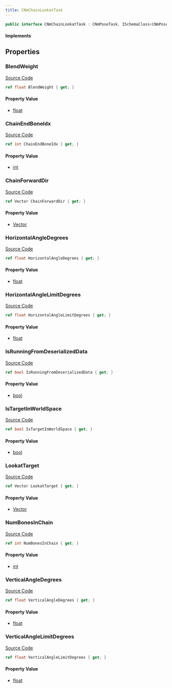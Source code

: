 ```yaml
---
title: CNmChainLookatTask
---
```


```csharp
public interface CNmChainLookatTask : CNmPoseTask, ISchemaClass<CNmPoseTask>, ISchemaClass<CNmChainLookatTask>, ISchemaField, ISchemaClass, INativeHandle
```

#### Implements

## Properties

### BlendWeight

[Source Code](https://github.com/swiftly-solution/swiftlys2/blob/main/managed/src/SwiftlyS2.Generated/Schemas/Interfaces/CNmChainLookatTask.cs#L23)

```csharp
ref float BlendWeight { get; }
```

#### Property Value

- [float](https://learn.microsoft.com/dotnet/api/system.single)

### ChainEndBoneIdx

[Source Code](https://github.com/swiftly-solution/swiftlys2/blob/main/managed/src/SwiftlyS2.Generated/Schemas/Interfaces/CNmChainLookatTask.cs#L17)

```csharp
ref int ChainEndBoneIdx { get; }
```

#### Property Value

- [int](https://learn.microsoft.com/dotnet/api/system.int32)

### ChainForwardDir

[Source Code](https://github.com/swiftly-solution/swiftlys2/blob/main/managed/src/SwiftlyS2.Generated/Schemas/Interfaces/CNmChainLookatTask.cs#L21)

```csharp
ref Vector ChainForwardDir { get; }
```

#### Property Value

- [Vector](/docs/api/shared/natives/vector)

### HorizontalAngleDegrees

[Source Code](https://github.com/swiftly-solution/swiftlys2/blob/main/managed/src/SwiftlyS2.Generated/Schemas/Interfaces/CNmChainLookatTask.cs#L35)

```csharp
ref float HorizontalAngleDegrees { get; }
```

#### Property Value

- [float](https://learn.microsoft.com/dotnet/api/system.single)

### HorizontalAngleLimitDegrees

[Source Code](https://github.com/swiftly-solution/swiftlys2/blob/main/managed/src/SwiftlyS2.Generated/Schemas/Interfaces/CNmChainLookatTask.cs#L25)

```csharp
ref float HorizontalAngleLimitDegrees { get; }
```

#### Property Value

- [float](https://learn.microsoft.com/dotnet/api/system.single)

### IsRunningFromDeserializedData

[Source Code](https://github.com/swiftly-solution/swiftlys2/blob/main/managed/src/SwiftlyS2.Generated/Schemas/Interfaces/CNmChainLookatTask.cs#L33)

```csharp
ref bool IsRunningFromDeserializedData { get; }
```

#### Property Value

- [bool](https://learn.microsoft.com/dotnet/api/system.boolean)

### IsTargetInWorldSpace

[Source Code](https://github.com/swiftly-solution/swiftlys2/blob/main/managed/src/SwiftlyS2.Generated/Schemas/Interfaces/CNmChainLookatTask.cs#L31)

```csharp
ref bool IsTargetInWorldSpace { get; }
```

#### Property Value

- [bool](https://learn.microsoft.com/dotnet/api/system.boolean)

### LookatTarget

[Source Code](https://github.com/swiftly-solution/swiftlys2/blob/main/managed/src/SwiftlyS2.Generated/Schemas/Interfaces/CNmChainLookatTask.cs#L29)

```csharp
ref Vector LookatTarget { get; }
```

#### Property Value

- [Vector](/docs/api/shared/natives/vector)

### NumBonesInChain

[Source Code](https://github.com/swiftly-solution/swiftlys2/blob/main/managed/src/SwiftlyS2.Generated/Schemas/Interfaces/CNmChainLookatTask.cs#L19)

```csharp
ref int NumBonesInChain { get; }
```

#### Property Value

- [int](https://learn.microsoft.com/dotnet/api/system.int32)

### VerticalAngleDegrees

[Source Code](https://github.com/swiftly-solution/swiftlys2/blob/main/managed/src/SwiftlyS2.Generated/Schemas/Interfaces/CNmChainLookatTask.cs#L37)

```csharp
ref float VerticalAngleDegrees { get; }
```

#### Property Value

- [float](https://learn.microsoft.com/dotnet/api/system.single)

### VerticalAngleLimitDegrees

[Source Code](https://github.com/swiftly-solution/swiftlys2/blob/main/managed/src/SwiftlyS2.Generated/Schemas/Interfaces/CNmChainLookatTask.cs#L27)

```csharp
ref float VerticalAngleLimitDegrees { get; }
```

#### Property Value

- [float](https://learn.microsoft.com/dotnet/api/system.single)

